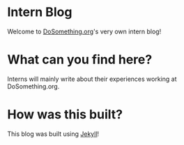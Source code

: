 # Intern Blog

Welcome to [DoSomething.org](https://www.dosomething.org/)'s very own intern blog!

# What can you find here?

Interns will mainly write about their experiences working at DoSomething.org.

# How was this built?

This blog was built using [Jekyll](http://jekyllrb.com/)!
